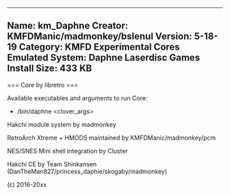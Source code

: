 -----------------------
Name: km_Daphne
Creator: KMFDManic/madmonkey/bslenul
Version: 5-18-19
Category: KMFD Experimental Cores
Emulated System: Daphne Laserdisc Games
Install Size: 433 KB
-----------------------
=== Core by libretro ===

Available executables and arguments to run Core:
- /bin/daphne <rom> <clover_args>

Hakchi module system by madmonkey

RetroArch Xtreme + HMODS maintained by KMFDManic/madmonkey/pcm

NES/SNES Mini shell integration by Cluster

Hakchi CE by Team Shinkansen (DanTheMan827/princess_daphie/skogaby/madmonkey)

(c) 2016-20xx
